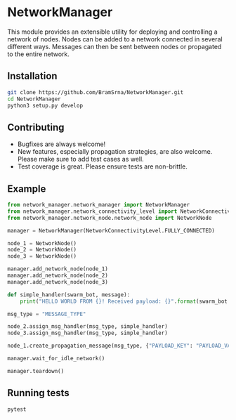 # NetworkManager
This module provides an extensible utility for deploying and controlling a network of nodes. Nodes can be added to a network connected in several different ways. Messages can then be sent between nodes or propagated to the entire network.

## Installation
```bash
git clone https://github.com/BramSrna/NetworkManager.git
cd NetworkManager
python3 setup.py develop
```

## Contributing
* Bugfixes are always welcome!
* New features, especially propagation strategies, are also welcome. Please make sure to add test cases as well.
* Test coverage is great. Please ensure tests are non-brittle.

## Example
```python
from network_manager.network_manager import NetworkManager
from network_manager.network_connectivity_level import NetworkConnectivityLevel
from network_manager.network_node.network_node import NetworkNode

manager = NetworkManager(NetworkConnectivityLevel.FULLY_CONNECTED)

node_1 = NetworkNode()
node_2 = NetworkNode()
node_3 = NetworkNode()

manager.add_network_node(node_1)
manager.add_network_node(node_2)
manager.add_network_node(node_3)

def simple_handler(swarm_bot, message):
    print("HELLO WORLD FROM {}! Received payload: {}".format(swarm_bot.get_id(), message.get_message_payload()))

msg_type = "MESSAGE_TYPE"

node_2.assign_msg_handler(msg_type, simple_handler)
node_3.assign_msg_handler(msg_type, simple_handler)

node_1.create_propagation_message(msg_type, {"PAYLOAD_KEY": "PAYLOAD_VALUE"})

manager.wait_for_idle_network()

manager.teardown()
```

## Running tests
```bash
pytest
```
